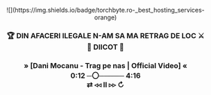 <p align="center">
  ![](https://img.shields.io/badge/torchbyte.ro-_best_hosting_services-orange)
</p>
  <h3 align="center">
  🏆 DIN AFACERI ILEGALE N-AM SA MA RETRAG DE LOC ⚔️<br>
                    🔞 DIICOT 🚫
</h3>
<h3 align="center">
      » [Dani Mocanu - Trag pe nas | Official Video] «<br>
 0:12 ─〇───── 4:16<br>
     ⇄   ◃◃   ⅠⅠ   ▹▹   ↻
</h3>
